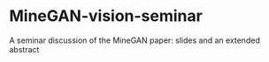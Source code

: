 # MineGAN-vision-seminar
A seminar discussion of the MineGAN paper: slides and an extended abstract
